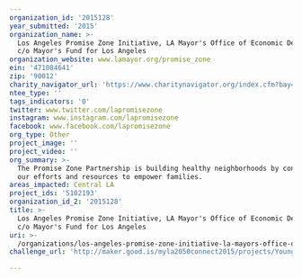 ```yaml
---
organization_id: '2015128'
year_submitted: '2015'
organization_name: >-
  Los Angeles Promise Zone Initiative, LA Mayor's Office of Economic Development
  c/o Mayor's Fund for Los Angeles
organization_website: www.lamayor.org/promise_zone
ein: '471084641'
zip: '90012'
charity_navigator_url: 'https://www.charitynavigator.org/index.cfm?bay=search.profile&ein=471084641'
ntee_type: ''
tags_indicators: '0'
twitter: www.twitter.com/lapromisezone
instagram: www.instagram.com/lapromisezone
facebook: www.facebook.com/lapromisezone
org_type: Other
project_image: ''
project_video: ''
org_summary: >-
  The Promise Zone Partnership is building healthy neighborhoods by connecting
  our efforts and resources to empower families.
areas_impacted: Central LA
project_ids: '5102193'
organization_id_2: '2015128'
title: >-
  Los Angeles Promise Zone Initiative, LA Mayor's Office of Economic Development
  c/o Mayor's Fund for Los Angeles
uri: >-
  /organizations/los-angeles-promise-zone-initiative-la-mayors-office-of-economic-development-c-o-mayors-fund-for-los-angeles/
challenge_url: 'http://maker.good.is/myla2050connect2015/projects/Young_Ethnographers.html'

---
```

